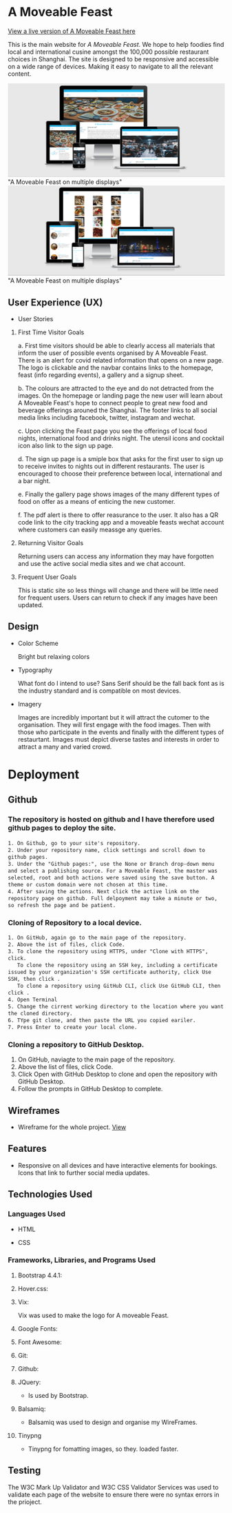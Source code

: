# **A Moveable Feast**

[View a live version of A Moveable Feast here](https://michellecoffey.github.io/A_Moveable_Feast_Shanghai/index.html)

This is the main website for *A Moveable Feast*. We hope to help foodies find local and international cusine amongst the 100,000 possible restaurant choices          in Shanghai. The site is designed to be responsive and accessible on a wide range of devices. Making it easy to navigate to all the relevant content.


![alt text](images/display.png) "A Moveable Feast on multiple displays"
![alt text](images/displaydiff.png) "A Moveable Feast on multiple displays"
## User Experience (UX)

* User Stories 
 
 1. First Time Visitor Goals

    a. First time visitors should be able to clearly access all materials that inform the user of possible events organised by A Moveable Feast. 
        There is an alert for covid related information that opens on a new page. The logo is clickable and the navbar contains links to the homepage, 
        feast (info regarding events), a gallery and a signup sheet. 
        
    b. The colours are attracted to the eye and do not detracted from the images.  On the homepage 
        or landing page the new user will learn about A Moveable Feast's hope to connect people to great new food and beverage offerings arouned the Shanghai. The 
        footer links to all social media links including facebook, twitter, instagram and wechat.
    
        
    c. Upon clicking the Feast page you see the offerings of local food nights, international food and drinks night. The utensil icons and cocktail icon also link to the sign up page.


    d. The sign up page is a smiple box that asks for the first user to sign up to receive invites to nights out in different restaurants. The user is encouraged to choose their preference between local, international and a bar night. 

    e. Finally the gallery page shows images of the many different types of food on offer as a means of enticing the new customer. 

    f. The pdf alert is there to offer reasurance to the user. It also has a QR code link to the city tracking app and a moveable feasts wechat account where customers can easily meassge any queries. 

 2. Returning Visitor Goals 

     Returning users can access any information they may have forgotten and use the active social media sites and we chat account. 

    

 3. Frequent User Goals 

    This is static site so less things will change and there will be little need for frequent users. Users can return to check if any images have been updated. 


  ## Design 

  * Color Scheme  

    Bright but relaxing colors  

  * Typography 
    
    What font do I intend to use? Sans Serif should be the fall back font as is the industry standard and is compatible on most devices. 

  * Imagery

    Images are incredibly important but it will attract the cutomer to the organisation. They will first engage with the food images. Then with those who participate in the events and finally with the different types of restaurtant. Images must depict diverse tastes and interests in order to attract a many and varied crowd. 

  # Deployment 

  ## Github
  ### The repository is hosted on github and I have therefore used github pages to deploy the site. 

    1. On Github, go to your site's repository.
    2. Under your repository name, click settings and scroll down to github pages. 
    3. Under the "Github pages:", use the None or Branch drop-down menu and select a publishing source. For a Moveable Feast, the master was selected, root and both actions were saved using the save button. A theme or custom domain were not chosen at this time. 
    4. After saving the actions. Next click the active link on the repository page on github. Full delpoyment may take a minute or two, so refresh the page and be patient. 
  
  ### Cloning of Repository to a local device.

    1. On GitHub, again go to the main page of the repository. 
    2. Above the ist of files, click Code. 
    3. To clone the repository using HTTPS, under "Clone with HTTPS", click. 
       To clone the repository using an SSH key, including a certificate issued by your organization's SSH certificate authority, click Use SSH, then click . 
       To clone a repository using GitHub CLI, click Use GitHub CLI, then click .
    4. Open Terminal 
    5. Change the cirrent working directory to the location where you want the cloned directory. 
    6. TYpe git clone, and then paste the URL you copied eariler. 
    7. Press Enter to create your local clone. 

  ### Cloning a repository to GitHub Desktop. 

  1. On GitHub, naviagte to the main page of the repository.
  2. Above the list of files, click Code. 
  3. Click  Open with GitHub Desktop to clone and open the repository with GitHub Desktop.
  4. Follow the prompts in GitHub Desktop to complete.

## Wireframes

* Wireframe for the whole project. [View](wireframe/amf.pdf)
  
## Features  

* Responsive on all devices and have interactive elements for bookings. Icons that link to further social media updates.

## Technologies Used 

### Languages Used 


* HTML

* CSS


### Frameworks, Libraries, and Programs Used 

1. Bootstrap 4.4.1:

2. Hover.css:

3.  Vix:

    Vix was used to make the logo for A moveable Feast. 

4. Google Fonts:

5. Font Awesome:

6. Git:

7. Github:

8. JQuery: 

    * Is used by Bootstrap.

9. Balsamiq: 

    * Balsamiq was used to design and organise my WireFrames. 

10. Tinypng
     * Tinypng for fomatting images, so they. loaded faster.

## Testing 

The W3C Mark Up Validator and W3C CSS Validator Services was used to validate each page of the website to ensure there were no syntax errors in the prioject. 
